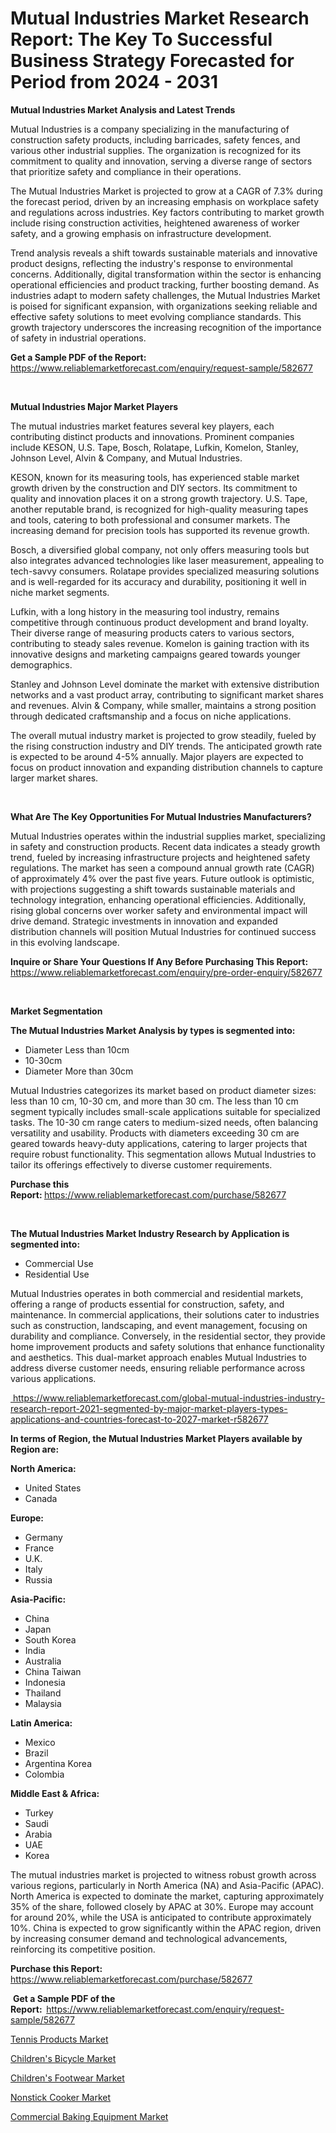 <p><h1>Mutual Industries Market Research Report: The Key To Successful Business Strategy Forecasted for Period from 2024 - 2031</h1></p><p><strong>Mutual Industries Market Analysis and Latest Trends</strong></p>
<p><p>Mutual Industries is a company specializing in the manufacturing of construction safety products, including barricades, safety fences, and various other industrial supplies. The organization is recognized for its commitment to quality and innovation, serving a diverse range of sectors that prioritize safety and compliance in their operations.</p><p>The Mutual Industries Market is projected to grow at a CAGR of 7.3% during the forecast period, driven by an increasing emphasis on workplace safety and regulations across industries. Key factors contributing to market growth include rising construction activities, heightened awareness of worker safety, and a growing emphasis on infrastructure development. </p><p>Trend analysis reveals a shift towards sustainable materials and innovative product designs, reflecting the industry's response to environmental concerns. Additionally, digital transformation within the sector is enhancing operational efficiencies and product tracking, further boosting demand. As industries adapt to modern safety challenges, the Mutual Industries Market is poised for significant expansion, with organizations seeking reliable and effective safety solutions to meet evolving compliance standards. This growth trajectory underscores the increasing recognition of the importance of safety in industrial operations.</p></p>
<p><strong>Get a Sample PDF of the Report:&nbsp;</strong> <a href="https://www.reliablemarketforecast.com/enquiry/request-sample/582677?utm_campaign=1121&utm_medium=2&utm_source=Github&utm_content=ia&utm_term=27092024&utm_id=mutual-industries">https://www.reliablemarketforecast.com/enquiry/request-sample/582677</a></p>
<p>&nbsp;</p>
<p><strong>Mutual Industries Major Market Players</strong></p>
<p><p>The mutual industries market features several key players, each contributing distinct products and innovations. Prominent companies include KESON, U.S. Tape, Bosch, Rolatape, Lufkin, Komelon, Stanley, Johnson Level, Alvin & Company, and Mutual Industries. </p><p>KESON, known for its measuring tools, has experienced stable market growth driven by the construction and DIY sectors. Its commitment to quality and innovation places it on a strong growth trajectory. U.S. Tape, another reputable brand, is recognized for high-quality measuring tapes and tools, catering to both professional and consumer markets. The increasing demand for precision tools has supported its revenue growth.</p><p>Bosch, a diversified global company, not only offers measuring tools but also integrates advanced technologies like laser measurement, appealing to tech-savvy consumers. Rolatape provides specialized measuring solutions and is well-regarded for its accuracy and durability, positioning it well in niche market segments.</p><p>Lufkin, with a long history in the measuring tool industry, remains competitive through continuous product development and brand loyalty. Their diverse range of measuring products caters to various sectors, contributing to steady sales revenue. Komelon is gaining traction with its innovative designs and marketing campaigns geared towards younger demographics.</p><p>Stanley and Johnson Level dominate the market with extensive distribution networks and a vast product array, contributing to significant market shares and revenues. Alvin & Company, while smaller, maintains a strong position through dedicated craftsmanship and a focus on niche applications.</p><p>The overall mutual industry market is projected to grow steadily, fueled by the rising construction industry and DIY trends. The anticipated growth rate is expected to be around 4-5% annually. Major players are expected to focus on product innovation and expanding distribution channels to capture larger market shares.</p></p>
<p>&nbsp;</p>
<p><strong>What Are The Key Opportunities For Mutual Industries Manufacturers?</strong></p>
<p><p>Mutual Industries operates within the industrial supplies market, specializing in safety and construction products. Recent data indicates a steady growth trend, fueled by increasing infrastructure projects and heightened safety regulations. The market has seen a compound annual growth rate (CAGR) of approximately 4% over the past five years. Future outlook is optimistic, with projections suggesting a shift towards sustainable materials and technology integration, enhancing operational efficiencies. Additionally, rising global concerns over worker safety and environmental impact will drive demand. Strategic investments in innovation and expanded distribution channels will position Mutual Industries for continued success in this evolving landscape.</p></p>
<p><strong>Inquire or Share Your Questions If Any Before Purchasing This Report:</strong> <a href="https://www.reliablemarketforecast.com/enquiry/pre-order-enquiry/582677?utm_campaign=1121&utm_medium=2&utm_source=Github&utm_content=ia&utm_term=27092024&utm_id=mutual-industries">https://www.reliablemarketforecast.com/enquiry/pre-order-enquiry/582677</a></p>
<p>&nbsp;</p>
<p><strong>Market Segmentation</strong></p>
<p><strong>The Mutual Industries Market Analysis by types is segmented into:</strong></p>
<p><ul><li>Diameter Less than 10cm</li><li>10-30cm</li><li>Diameter More than 30cm</li></ul></p>
<p><p>Mutual Industries categorizes its market based on product diameter sizes: less than 10 cm, 10-30 cm, and more than 30 cm. The less than 10 cm segment typically includes small-scale applications suitable for specialized tasks. The 10-30 cm range caters to medium-sized needs, often balancing versatility and usability. Products with diameters exceeding 30 cm are geared towards heavy-duty applications, catering to larger projects that require robust functionality. This segmentation allows Mutual Industries to tailor its offerings effectively to diverse customer requirements.</p></p>
<p><strong>Purchase this Report:&nbsp;</strong><a href="https://www.reliablemarketforecast.com/purchase/582677?utm_campaign=1121&utm_medium=2&utm_source=Github&utm_content=ia&utm_term=27092024&utm_id=mutual-industries">https://www.reliablemarketforecast.com/purchase/582677</a></p>
<p>&nbsp;</p>
<p><strong>The Mutual Industries Market Industry Research by Application is segmented into:</strong></p>
<p><ul><li>Commercial Use</li><li>Residential Use</li></ul></p>
<p><p>Mutual Industries operates in both commercial and residential markets, offering a range of products essential for construction, safety, and maintenance. In commercial applications, their solutions cater to industries such as construction, landscaping, and event management, focusing on durability and compliance. Conversely, in the residential sector, they provide home improvement products and safety solutions that enhance functionality and aesthetics. This dual-market approach enables Mutual Industries to address diverse customer needs, ensuring reliable performance across various applications.</p></p>
<p><a href="https://www.reliablemarketforecast.com/global-mutual-industries-industry-research-report-2021-segmented-by-major-market-players-types-applications-and-countries-forecast-to-2027-market-r582677?utm_campaign=1121&utm_medium=2&utm_source=Github&utm_content=ia&utm_term=27092024&utm_id=mutual-industries">&nbsp;https://www.reliablemarketforecast.com/global-mutual-industries-industry-research-report-2021-segmented-by-major-market-players-types-applications-and-countries-forecast-to-2027-market-r582677</a></p>
<p><strong>In terms of Region, the Mutual Industries Market Players available by Region are:</strong></p>
<p>
    <p> <strong> North America: </strong>
        <ul>
            <li>United States</li>
            <li>Canada</li>
        </ul>
        </p> 
    <p> <strong> Europe: </strong>
        <ul>
            <li>Germany</li>
            <li>France</li>
            <li>U.K.</li>
            <li>Italy</li>
            <li>Russia</li>
        </ul>
        </p> 
    <p> <strong> Asia-Pacific: </strong>
        <ul>
            <li>China</li>
            <li>Japan</li>
            <li>South Korea</li>
            <li>India</li>
            <li>Australia</li>
            <li>China Taiwan</li>
            <li>Indonesia</li>
            <li>Thailand</li>
            <li>Malaysia</li>
        </ul>
        </p> 
    <p> <strong> Latin America: </strong>
        <ul>
            <li>Mexico</li>
            <li>Brazil</li>
            <li>Argentina Korea</li>
            <li>Colombia</li>
        </ul>
        </p> 
    <p> <strong> Middle East & Africa: </strong>
        <ul>
            <li>Turkey</li>
            <li>Saudi</li>
            <li>Arabia</li>
            <li>UAE</li>
            <li>Korea</li>
        </ul>
    </p>
    </p>
<p><p>The mutual industries market is projected to witness robust growth across various regions, particularly in North America (NA) and Asia-Pacific (APAC). North America is expected to dominate the market, capturing approximately 35% of the share, followed closely by APAC at 30%. Europe may account for around 20%, while the USA is anticipated to contribute approximately 10%. China is expected to grow significantly within the APAC region, driven by increasing consumer demand and technological advancements, reinforcing its competitive position.</p></p>
<p><strong>Purchase this Report: </strong><a href="https://www.reliablemarketforecast.com/purchase/582677?utm_campaign=1121&utm_medium=2&utm_source=Github&utm_content=ia&utm_term=27092024&utm_id=mutual-industries">https://www.reliablemarketforecast.com/purchase/582677</a></p>
<p>&nbsp;<strong>Get a Sample PDF of the Report:&nbsp;&nbsp;</strong><a href="https://www.reliablemarketforecast.com/enquiry/request-sample/582677?utm_campaign=1121&utm_medium=2&utm_source=Github&utm_content=ia&utm_term=27092024&utm_id=mutual-industries">https://www.reliablemarketforecast.com/enquiry/request-sample/582677</a></p>
<p><strong></strong></p>
<p><p><a href="https://www.linkedin.com/pulse/global-tennis-products-market-trends-innovations-forward-looking-d42bc?utm_campaign=1121&utm_medium=2&utm_source=Github&utm_content=ia&utm_term=27092024&utm_id=mutual-industries">Tennis Products Market</a></p><p><a href="https://issuu.com/reportprime-2/docs/childrens-bicycle-market-size-2030._be3479c4a812bd?utm_campaign=1121&utm_medium=2&utm_source=Github&utm_content=ia&utm_term=27092024&utm_id=mutual-industries">Children's Bicycle Market</a></p><p><a href="https://issuu.com/reportprime-2/docs/childrens-footwear-market-size-2030_c4c82937ed87d3?utm_campaign=1121&utm_medium=2&utm_source=Github&utm_content=ia&utm_term=27092024&utm_id=mutual-industries">Children's Footwear Market</a></p><p><a href="https://www.linkedin.com/pulse/nonstick-cooker-market-global-insights-sales-trends-2024-pt4vc?utm_campaign=1121&utm_medium=2&utm_source=Github&utm_content=ia&utm_term=27092024&utm_id=mutual-industries">Nonstick Cooker Market</a></p><p><a href="https://www.linkedin.com/pulse/future-ready-strategic-insights-global-commercial-baking-equipment-vz06c?utm_campaign=1121&utm_medium=2&utm_source=Github&utm_content=ia&utm_term=27092024&utm_id=mutual-industries">Commercial Baking Equipment Market</a></p></p>